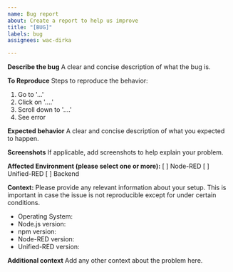 ```yaml
---
name: Bug report
about: Create a report to help us improve
title: "[BUG]"
labels: bug
assignees: wac-dirka

---
```


**Describe the bug**
A clear and concise description of what the bug is.

**To Reproduce**
Steps to reproduce the behavior:
1. Go to '...'
2. Click on '....'
3. Scroll down to '....'
4. See error

**Expected behavior**
A clear and concise description of what you expected to happen.

**Screenshots**
If applicable, add screenshots to help explain your problem.

**Affected Environment (please select one or more):**
[ ] Node-RED
[ ] Unified-RED
[ ] Backend

**Context:**
Please provide any relevant information about your setup. This is important in case the issue is not reproducible except for under certain conditions.
* Operating System: 
* Node.js version: 
* npm version: 
* Node-RED version: 
* Unified-RED version: 

**Additional context**
Add any other context about the problem here.
